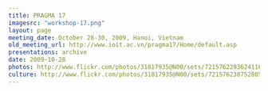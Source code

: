 ```yaml
---
title: PRAGMA 17
imagesrc: "workshop-17.png"
layout: page
meeting_date: October 28-30, 2009, Hanoi, Vietnam
old_meeting_url: http://www.ioit.ac.vn/pragma17/Home/default.asp
presentations: archive
date: 2009-10-28
photos: http://www.flickr.com/photos/31817935@N00/sets/72157622936241162
culture: http://www.flickr.com/photos/31817935@N00/sets/72157623075280588/
---
```


